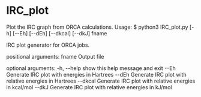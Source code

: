 # IRC_plot
Plot the IRC graph from ORCA calculations. 
Usage:
$ python3 IRC_plot.py [-h] [--Eh] [--dEh] [--dkcal] [--dkJ] fname

IRC plot generator for ORCA jobs.

positional arguments:
  fname       Output file

optional arguments:
  -h, --help  show this help message and exit
  --Eh        Generate IRC plot with energies in Hartrees
  --dEh       Generate IRC plot with relative energies in Hartrees
  --dkcal     Generate IRC plot with relative energies in kcal/mol
  --dkJ       Generate IRC plot with relative energies in kJ/mol
